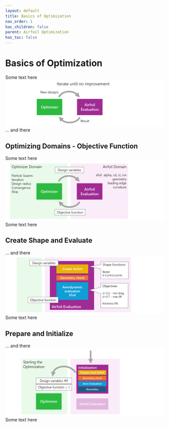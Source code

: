 ```yaml
---
layout: default
title: Basics of Optimization 
nav_order: 1
has_children: false
parent: Airfoil Optimization
has_toc: false
---
```


# Basics of Optimization  
Some text here
![Bascis 1](../images/optimization_basics_1.png)
... and there 

## Optimizing Domains - Objective Function 
Some text here
![Bascis 2](../images/optimization_basics_2.png)
Some text here

## Create Shape and Evaluate 
... and there 
![Bascis 3](../images/optimization_basics_3.png)
Some text here

## Prepare and Initialize 
... and there 
![Bascis 3](../images/optimization_basics_4.png)
Some text here
